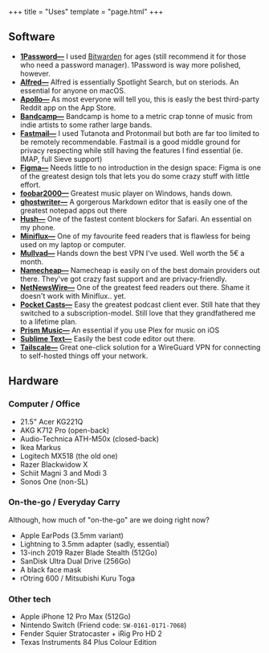 +++
title = "Uses"
template = "page.html"
+++

## Software
- **[1Password—](https://1password.com)** I used [Bitwarden](https://bitwarden.com) for ages (still recommend it for those who need a password manager). 1Password is way more polished, however.
- **[Alfred—](https://www.alfredapp.com)** Alfred is essentially Spotlight Search, but on steriods. An essential for anyone on macOS.
- **[Apollo—](https://www.apolloapp.io)** As most everyone will tell you, this is easly the best third-party Reddit app on the App Store.
- **[Bandcamp—](https://bandcamp.com)** Bandcamp is home to a metric crap tonne of music from indie artists to some rather large bands.
- **[Fastmail—](https://fastmail.com)** I used Tutanota and Protonmail but both are far too limited to be remotely recommendable. Fastmail is a good middle ground for privacy respecting while still having the features I find essential (ie. IMAP, full Sieve support)
- **[Figma—](https://www.figma.com)** Needs little to no introduction in the design space: Figma is one of the greatest design tols that lets you do some crazy stuff with little effort.
- **[foobar2000—](https://foobar2000.org)** Greatest music player on Windows, hands down.
- **[ghostwriter—](https://wereturtle.github.io/ghostwriter)** A gorgerous Markdown editor that is easily one of the greatest notepad apps out there
- **[Hush—](https://oblador.github.io/hush/)** One of the fastest content blockers for Safari. An essential on my phone.
- **[Miniflux—](https://miniflux.app)** One of my favourite feed readers that is flawless for being used on my laptop or computer.
- **[Mullvad—](https://mullvad.net)** Hands down the best VPN I've used. Well worth the 5€ a month.
- **[Namecheap—](https://www.namecheap.com)** Namecheap is easily on of the best domain providers out there. They've got crazy fast support and are privacy-friendly.
- **[NetNewsWire—](https://netnewswire.com)** One of the greatest feed readers out there. Shame it doesn't work with Miniflux.. yet.
- **[Pocket Casts—](https://www.pocketcasts.com)** Easy the greatest podcast client ever. Still hate that they switched to a subscription-model. Still love that they grandfathered me to a lifetime plan.
- **[Prism Music—](https://prism-music.app/)** An essential if you use Plex for music on iOS
- **[Sublime Text—](https://sublimetext.com)** Easily the best code editor out there.
- **[Tailscale—](https://tailscale.com)** Great one-click solution for a WireGuard VPN for connecting to self-hosted things off your network.

## Hardware
### Computer / Office
- 21.5" Acer KG221Q
- AKG K712 Pro (open-back)
- Audio-Technica ATH-M50x (closed-back)
- Ikea Markus
- Logitech MX518 (the old one)
- Razer Blackwidow X
- Schiit Magni 3 and Modi 3
- Sonos One (non-SL)

### On-the-go / Everyday Carry
Although, how much of "on-the-go" are we doing right now?
- Apple EarPods (3.5mm variant)
- Lightning to 3.5mm adapter (sadly, essential)
- 13-inch 2019 Razer Blade Stealth (512Go)
- SanDisk Ultra Dual Drive (256Go)
- A black face mask
- rOtring 600 / Mitsubishi Kuru Toga

### Other tech
- Apple iPhone 12 Pro Max (512Go)
- Nintendo Switch (Friend code: `SW-0161-0171-7068`)
- Fender Squier Stratocaster + iRig Pro HD 2
- Texas Instruments 84 Plus Colour Edition
